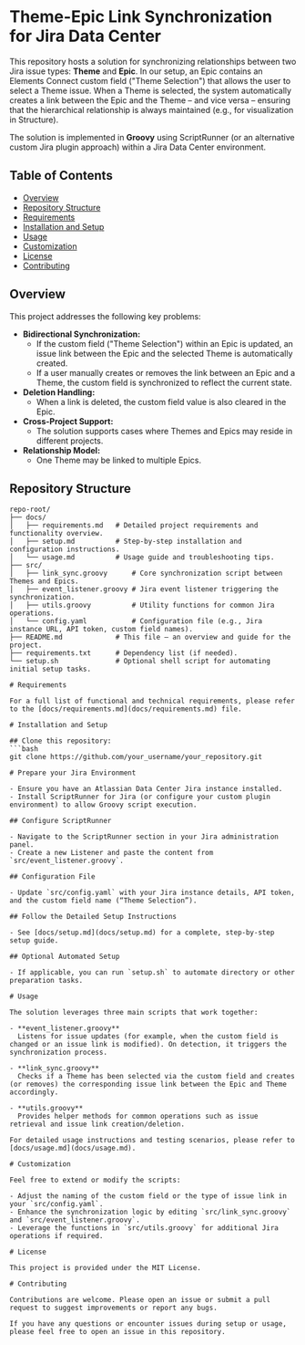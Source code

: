 # Theme-Epic Link Synchronization for Jira Data Center

This repository hosts a solution for synchronizing relationships between two Jira issue types: **Theme** and **Epic**. In our setup, an Epic contains an Elements Connect custom field ("Theme Selection") that allows the user to select a Theme issue. When a Theme is selected, the system automatically creates a link between the Epic and the Theme – and vice versa – ensuring that the hierarchical relationship is always maintained (e.g., for visualization in Structure).

The solution is implemented in **Groovy** using ScriptRunner (or an alternative custom Jira plugin approach) within a Jira Data Center environment.

## Table of Contents

- [Overview](#overview)
- [Repository Structure](#repository-structure)
- [Requirements](#requirements)
- [Installation and Setup](#installation-and-setup)
- [Usage](#usage)
- [Customization](#customization)
- [License](#license)
- [Contributing](#contributing)

## Overview

This project addresses the following key problems:
- **Bidirectional Synchronization:**  
  - If the custom field ("Theme Selection") within an Epic is updated, an issue link between the Epic and the selected Theme is automatically created.
  - If a user manually creates or removes the link between an Epic and a Theme, the custom field is synchronized to reflect the current state.
- **Deletion Handling:**  
  - When a link is deleted, the custom field value is also cleared in the Epic.
- **Cross-Project Support:**  
  - The solution supports cases where Themes and Epics may reside in different projects.
- **Relationship Model:**  
  - One Theme may be linked to multiple Epics.

## Repository Structure

```plaintext
repo-root/
├── docs/
│   ├── requirements.md   # Detailed project requirements and functionality overview.
│   ├── setup.md          # Step-by-step installation and configuration instructions.
│   └── usage.md          # Usage guide and troubleshooting tips.
├── src/
│   ├── link_sync.groovy      # Core synchronization script between Themes and Epics.
│   ├── event_listener.groovy # Jira event listener triggering the synchronization.
│   ├── utils.groovy          # Utility functions for common Jira operations.
│   └── config.yaml           # Configuration file (e.g., Jira instance URL, API token, custom field names).
├── README.md             # This file – an overview and guide for the project.
├── requirements.txt      # Dependency list (if needed).
└── setup.sh              # Optional shell script for automating initial setup tasks.

# Requirements

For a full list of functional and technical requirements, please refer to the [docs/requirements.md](docs/requirements.md) file.

# Installation and Setup

## Clone this repository:
```bash
git clone https://github.com/your_username/your_repository.git

# Prepare your Jira Environment

- Ensure you have an Atlassian Data Center Jira instance installed.
- Install ScriptRunner for Jira (or configure your custom plugin environment) to allow Groovy script execution.

## Configure ScriptRunner

- Navigate to the ScriptRunner section in your Jira administration panel.
- Create a new Listener and paste the content from `src/event_listener.groovy`.

## Configuration File

- Update `src/config.yaml` with your Jira instance details, API token, and the custom field name (“Theme Selection”).

## Follow the Detailed Setup Instructions

- See [docs/setup.md](docs/setup.md) for a complete, step-by-step setup guide.

## Optional Automated Setup

- If applicable, you can run `setup.sh` to automate directory or other preparation tasks.

# Usage

The solution leverages three main scripts that work together:

- **event_listener.groovy**  
  Listens for issue updates (for example, when the custom field is changed or an issue link is modified). On detection, it triggers the synchronization process.
  
- **link_sync.groovy**  
  Checks if a Theme has been selected via the custom field and creates (or removes) the corresponding issue link between the Epic and Theme accordingly.
  
- **utils.groovy**  
  Provides helper methods for common operations such as issue retrieval and issue link creation/deletion.

For detailed usage instructions and testing scenarios, please refer to [docs/usage.md](docs/usage.md).

# Customization

Feel free to extend or modify the scripts:

- Adjust the naming of the custom field or the type of issue link in your `src/config.yaml`.
- Enhance the synchronization logic by editing `src/link_sync.groovy` and `src/event_listener.groovy`.
- Leverage the functions in `src/utils.groovy` for additional Jira operations if required.

# License

This project is provided under the MIT License.

# Contributing

Contributions are welcome. Please open an issue or submit a pull request to suggest improvements or report any bugs.

If you have any questions or encounter issues during setup or usage, please feel free to open an issue in this repository.